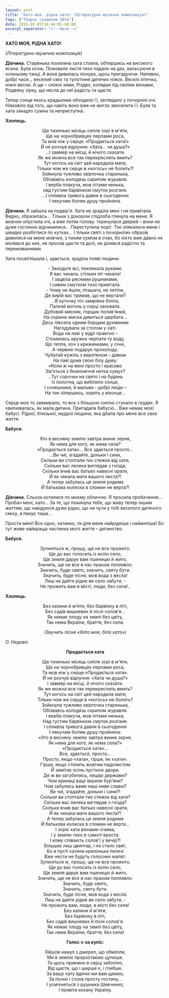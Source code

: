 ```yaml
---
layout: post
title: "Хато моя, рідна хато! (Літературно-музична композиція)"
tags: ["Творчі сходинки 2014"]
date: 2016-03-05T16:44:01-08:00
excerpt_separator: "<!--more-->"
---
```



**ХАТО МОЯ, РІДНА ХАТО!**

*(Літературно-музична композиція)*

**Дівчина.** Старенька похилена хата стояла, обпершись на високого
ясена. Була осінь. Пожовкле листя тихо падало на дах, вальсуючи в
осінньому танці. А вона дивилась понуро, щось пригадуючи. Напевно,
добрі часи.., веселий сміх та тупотіння дитячих ніжок. Веселі літечка,
ніжні весни. А ще – сніжні зими, Різдво, колядки під своїми вікнами,
Різдвяну зірку, що несла до неї радість та щастя.

Тепер сонце якось крадькома обходило її, заглядало у почорнілі очі.
Ніяковіло від того, що навіть воно вже не могло звеселити її. Була та
хата занадто сумна та неприступна.

**Хлопець.**

<center>Ще тихенько місяць сипле зорі в м'яти,</center>
<center>Ще на чорнобривцях перлами роса,</center>
<center>Та мов ніж у серце: «Продається хата!»</center>
<center>Й не розчув відлуння: «Хата… чи душа?»</center>
<center>…І завмер на місці, й нічого сказати.</center>
<center>Як же можна все так перекреслить вмить?</center>
<center>Тут когось на світ цей народила мати,</center>
<center>Тільки чом же серце в «когось» не болить?!</center>
<center>Зойкнула тужливо хвірточка старенька,</center>
<center>Обізвавсь колодязь скрипом журавля.</center>
<center>І верба плакуча, мов літами ненька,</center>
<center>над густим барвінком смуток розганя.</center>
<center>…І спливла тривога давня в сьогодення</center>
<center>І пекучим болем душу пройняла.</center>

**Дівчина.** Я зайшла на подвір'я. Хата не зраділа мені і не
привітала. Видно, образилась… Тільки з докором спідлоба глянула на
мене. Я мовчки опустила очі, а вже потім голову. торкнулася дверей –
вони не дуже гостинно відчинилися… Переступила поріг. Тіні злякалися
мене і швидко розбіглися по кутках… І тільки святі з почорнілих
образів дивилися на мене мовчки, з тихим сумом в очах, бо ніхто вже
давно не молився до них, не просив щастя та долі, не ділився радістю
та переживаннями.

Хата посвітлішала і, здається, зраділа появі людини.

<center>- Заходьте всі, покликала руками.</center>
<center>Я вас чекала, стільки літ чекала!</center>
<center>І зацвіла рясними рушниками,</center>
<center>І сивим смутком тихо привітала.</center>
<center>- Чому не йшли, пташата, не летіли,</center>
<center>Де вирій вас тримав, що не вертали?</center>
<center>…В куточку піч замріяна біліла,</center>
<center>Палкий вогонь у серці заховала.</center>
<center>Дубовий мисник, горщик полив'яний,</center>
<center>На скриню миска дивиться щербата…</center>
<center>Десь півсела одним борщем духмяним</center>
<center>Нагодувала за столом у хаті.</center>
<center>Вода на лаві у відрі правічні –</center>
<center>Стомилась кружка черпати ту воду,</center>
<center>Що тепла, хоч з крижинками, у січні,</center>
<center>А червню подарує прохолоду.</center>
<center>Чубатий кужіль з веретеном – дивом</center>
<center>На лаві дума свою білу думу:</center>
<center>«Коли ж на мені просто і красиво</center>
<center>Зів'ється з безконеччя нитка суму»?</center>
<center>…Тут сорочки на свято і на будень</center>
<center>Із полотна, що вибілило сонце,</center>
<center>І соняшники, й мальви – добрі люди –</center>
<center>На тин зіпершись, зорять у віконце…</center>

Серце моє то завмирало, то все з більшою силою стукало в грудях. Я
хвилювалась, як мала дитина. Пригадала бабусю… Вже немає моєї бабусі.
Рідної, близької, мудрої людини, яка дбала про мене все своє життя.

**Бабуся.**

<center>Хто в весняну землю завтра вкине зерня,</center>
<center>Як нема для кого, як нема села?</center>
<center>«Продається хата»… Все здається просто…</center>
<center>…Ви чиї, згадайте, доньки і сини,</center>
<center>Скільки ви стоптали тих стежок від хати,</center>
<center>Скільки вас лелека виглядав з гнізда,</center>
<center>Скільки вчив вас батько навесні орати,</center>
<center>Й як чекала мати вашого листа?!</center>
<center>А тепер забулась ця земля родима</center>
<center>Й батькова колиска в спомин не верта?!</center>

**Дівчина.** Сльози котилися по моєму обличчю. Я просила пробачення…
Пробач мені, хато… За те, що покинула тебе, що живу тепер іншим
життям, що навідуюся дуже рідко, що не чути у тобі веселого дитячого
сміху, а панує тиша…

Прости мені! Все одно, хатинко, ти для мене найрідніша і наймиліша! Бо
тут живе найкраща частинка мого життя – дитинство.

**Бабуся.**

<center>Зупиніться ж, прошу, ще не все прожито.</center>
<center>Ще до вас голосить із колін село,</center>
<center>Ще земля дарує вам пшеницю й жито,</center>
<center>Значить, ще не все в нас прахом попливло.</center>
<center>Значить, буде свято, значить, святу бути.</center>
<center>Значить, буде пісня, мов вода з весла!</center>
<center>Лиш не дайте рідне ви село забути, -</center>
<center>Не прожить вам в місті, люди, без села!..</center>

**Хлопець.**

<center>Без калини й м'яти, без барвінку в літі,</center>
<center>Без садів вишневих й пісні солов'я…</center>
<center>Як немає плоду на землі без цвіту,</center>
<center>Так нема Вкраїни, браття, без села.</center>

*<center>(Звучить пісня «Хато моя, біла хато»)</center>*

*О. Недовіс*

**<center>Продається хата</center>**

<center>Ще тихенько місяць сипле зорі в м'яти,</center>
<center>Ще на чорнобривцях перлами роса,</center>
<center>Та мов ніж у серце:»Продається хата».</center>
<center>Й не розчув відлуння: «Хата чи душа?»</center>
<center>І завмер на місці, й нічого сказати.</center>
<center>Як же можна все так перекреслить вмить?</center>
<center>Тут когось на світ цей народила мати,</center>
<center>Тільки чом же серце в «когось» не болить?</center>
<center>Зойкнула тужливо хвірточка старенька,</center>
<center>Обізвавсь колодязь скрипом журавля.</center>
<center>І верба плакуча, мов літами ненька,</center>
<center>Над густим барвінком смуток розганя.</center>
<center>І спливла тривога давня в сьогодення</center>
<center>І пекучим болем душу пройняла:</center>
<center>«Хто в весняну землю завтра вкине зерня,</center>
<center>Як нема для кого, як нема села?»</center>
<center>«Продається хата»…</center>
<center>Все, здається, просто…</center>
<center>Просто, якщо «хата», гірше, як «хати».</center>
<center>Гірше, якщо стелить жовтим падолистом</center>
<center>Й замітає осінь пусткою двори.</center>
<center>Де ж ви загубились, лицарі державні?</center>
<center>Чом криниці ваші вкрили бур'яни?</center>
<center>Чом забулись вами наші ниви славні?</center>
<center>Ви чиї, згадайте, доньки і сини?!</center>
<center>Скільки ви стоптали тих стежок від хати?</center>
<center>Скільки вас лелека виглядав з гнізда?</center>
<center>Скільки вчив вас батько навесні орати,</center>
<center>Й як чекала мати вашого листа?!</center>
<center>А тепер забулась ця земля родима</center>
<center>Й батькова колиска в спомин не верта…</center>
<center>І зоріє хата вікнами-очима,</center>
<center>І у землю тихо в самоті вроста.</center>
<center>І кому співають солов'ї у вечір?!</center>
<center>Більшає лиш цвинтар, і не стало свят,</center>
<center>Бо в пусті хатини крилонька лелечі</center>
<center>Вже нести не будуть голосних малят.</center>
<center>Зупиніться ж, прошу, ще не все прожито.</center>
<center>Ще до вас голосить із колін село,</center>
<center>Ще земля дарує вам пшеницю й жито,</center>
<center>Значить, ще не все в нас прахом попливло.</center>
<center>Значить, буде свято,</center>
<center>Значить, святу бути.</center>
<center>Значить, буде пісня, мов вода з весла.</center>
<center>Лиш не дайте рідне ви село забути, -</center>
<center>Не прожить вам, люди, в місті без села!</center>
<center>Без калини й м'яти,</center>
<center>Без барвінку в літі,</center>
<center>Без садів вишневих й пісні солов'я.</center>
<center>Як немає плоду на землі без цвіту,</center>
<center>Так нема Вкраїни, браття, без села!</center>

**<center>Голос з-за куліс:</center>**

<center>Зійшов намул з джерел, що обміліли,</center>
<center>Ми в землю проростаємо цупкіше.</center>
<center>Та щось приємно в серці заболіло,</center>
<center>Від щастя, що і ширше є, і глибше.</center>
<center>За вашу хату вдячні ми вам щемко,</center>
<center>За пісню і стола просту гостину…</center>
<center>І усміхнеться з рушника Шевченко,</center>
<center>І привіта кохану Україну.</center>
